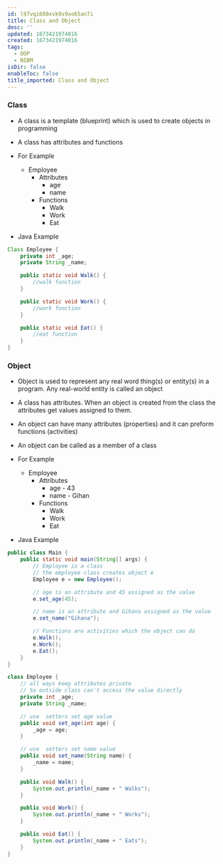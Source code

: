 ```yaml
---
id: l97vqi680xvk9s9xo65an7i
title: Class and Object
desc: ''
updated: 1673421974016
created: 1673421974016
tags:
  - OOP
  - NIBM
isDir: false
enableToc: false
title_imported: Class and Object
---
```


### Class

- A class is a template (blueprint) which is used to create objects in programming
- A class has attributes and functions 

- For Example
	- Employee
		- Attributes 
			- age
			- name
		- Functions
			- Walk
			- Work
			- Eat

- Java Example 
```Java
Class Employee {
	private int _age;
	private String _name;

	public static void Walk() {
		//walk function
	}

	public static void Work() {
		//work function
	}

	public static void Eat() {
		//eat function
	}
}
```

### Object

- Object  is used to represent any real word thing(s) or entity(s) in  a program. Any real-world entity is called an object

- A class has attributes. When an object is created from the class the attributes get values assigned to them.

- An object can have many attributes (properties) and it can preform functions (activities)

- An object can be called as a member of a class

- For Example
	- Employee
		- Attributes
			- age - 43
			- name - Gihan
		- Functions
			- Walk
			- Work
			- Eat

- Java Example
```Java
public class Main {
	public static void main(String[] args) {
		// Employee is a class
		// the employee class creates object e
		Employee e = new Employee();

		// age is an attribute and 45 assigned as the value
		e.set_age(45);

		// name is an attribute and Gihana assigned as the value
		e.set_name("Gihana");

		// Functions are activities which the object can do
		e.Walk();
		e.Work();
		e.Eat();
	}
}

class Employee {
	// all ways keep attributes private
	// So outside class can't access the value directly 
	private int _age;
	private String _name;

	// use  setters set age value 
	public void set_age(int age) {
		_age = age;
	}

	// use  setters set name value
	public void set_name(String name) {
		_name = name;
	}

	public void Walk() {
		System.out.println(_name + " Walks");
	}

	public void Work() {
		System.out.println(_name + " Works");
	}

	public void Eat() {
		System.out.println(_name + " Eats");
	}
}
```